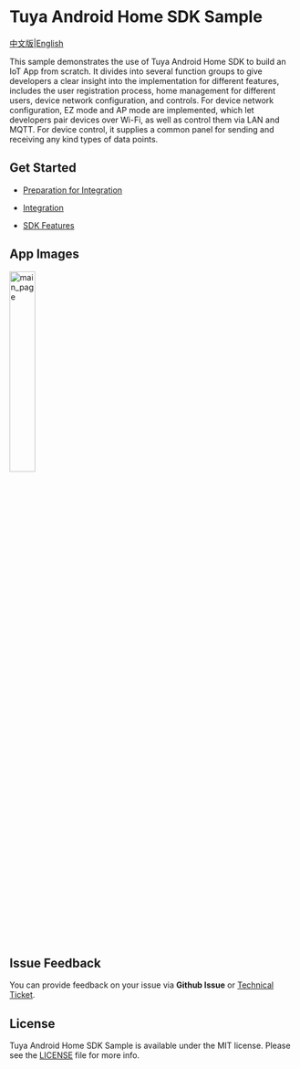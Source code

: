 Tuya Android Home SDK Sample
===
[中文版](README_zh.md)|[English](README.md)

This sample demonstrates the use of Tuya Android Home SDK to build an IoT App from scratch. It divides into several function groups to give developers a clear insight into the implementation for different features, includes the user registration process, home management for different users, device network configuration, and controls. For device network configuration, EZ mode and AP mode are implemented, which let developers pair devices over Wi-Fi, as well as control them via LAN and MQTT. For device control, it supplies a common panel for sending and receiving any kind types of data points.

Get Started
---

- [Preparation for Integration](https://developer.tuya.com/en/docs/app-development/android-app-sdk/preparation?id=Ka7mqlxh7vgi9)

- [Integration](https://developer.tuya.com/en/docs/app-development/android-app-sdk/integration/integrated?id=Ka69nt96cw0uj)

- [SDK Features](https://developer.tuya.com/en/docs/app-development/android-app-sdk/featureoverview?id=Ka69nt97vtsfu)

App Images
---
<img src="https://images.tuyacn.com/app/liya/tuya-app-sdk-sample/app_sdk_sample_en.jpg" alt="main_page" width="30%" />

Issue Feedback
---

You can provide feedback on your issue via **Github Issue** or [Technical Ticket](https://service.console.tuya.com).

License
---
Tuya Android Home SDK Sample is available under the MIT license. Please see the [LICENSE](LICENSE) file for more info.

